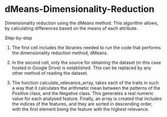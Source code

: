 # dMeans-Dimensionality-Reduction
Dimensionality reduction using the dMeans method. This algorithm allows, by calculating differences based on the means of each attribute.

Step-by-step


1. The first cell includes the libraries needed to run the code that performs the dimensionality reduction method, dMeans.

2. In the second cell, only the source for obtaining the dataset (in this case hosted in Google Drive) is established. This can be replaced by any other method of reading the dataset.

3. The function calculate_relevance_array, takes each of the traits in such a way that it calculates the arithmetic mean between the patterns of the Positive class, and the Negative class. This generates a real numeric value for each analysed feature. Finally, an array is created that includes the indices of the features, and they are sorted in descending order, with the first element being the feature with the highest relevance.
